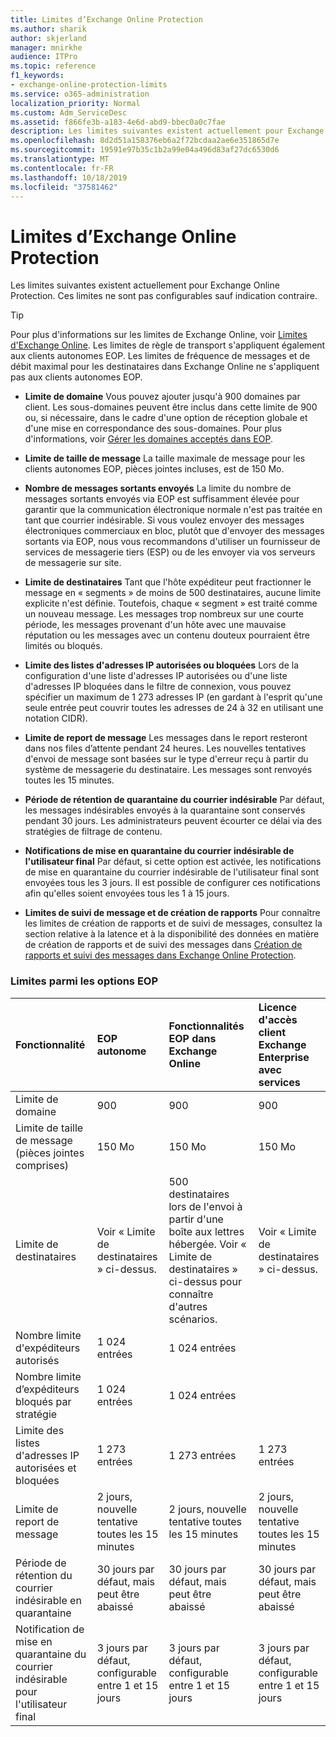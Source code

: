 ```yaml
---
title: Limites d’Exchange Online Protection
ms.author: sharik
author: skjerland
manager: mnirkhe
audience: ITPro
ms.topic: reference
f1_keywords:
- exchange-online-protection-limits
ms.service: o365-administration
localization_priority: Normal
ms.custom: Adm_ServiceDesc
ms.assetid: f866fe3b-a183-4e6d-abd9-bbec0a0c7fae
description: Les limites suivantes existent actuellement pour Exchange Online Protection. Ces limites ne sont pas configurables sauf indication contraire.
ms.openlocfilehash: 8d2d51a158376eb6a2f72bcdaa2ae6e351865d7e
ms.sourcegitcommit: 19591e97b35c1b2a99e04a496d83af27dc6530d6
ms.translationtype: MT
ms.contentlocale: fr-FR
ms.lasthandoff: 10/18/2019
ms.locfileid: "37581462"
---
```

# <a name="exchange-online-protection-limits"></a>Limites d’Exchange Online Protection

Les limites suivantes existent actuellement pour Exchange Online Protection. Ces limites ne sont pas configurables sauf indication contraire. 
  
> [!TIP]
> Pour plus d'informations sur les limites de Exchange Online, voir [Limites d'Exchange Online](../exchange-online-service-description/exchange-online-limits.md). Les limites de règle de transport s'appliquent également aux clients autonomes EOP. Les limites de fréquence de messages et de débit maximal pour les destinataires dans Exchange Online ne s'appliquent pas aux clients autonomes EOP. 
  
- **Limite de domaine** Vous pouvez ajouter jusqu'à 900 domaines par client. Les sous-domaines peuvent être inclus dans cette limite de 900 ou, si nécessaire, dans le cadre d'une option de réception globale et d'une mise en correspondance des sous-domaines. Pour plus d'informations, voir [Gérer les domaines acceptés dans EOP](https://go.microsoft.com/fwlink/p/?LinkId=282239).
    
- **Limite de taille de message** La taille maximale de message pour les clients autonomes EOP, pièces jointes incluses, est de 150 Mo. 
    
- **Nombre de messages sortants envoyés** La limite du nombre de messages sortants envoyés via EOP est suffisamment élevée pour garantir que la communication électronique normale n'est pas traitée en tant que courrier indésirable. Si vous voulez envoyer des messages électroniques commerciaux en bloc, plutôt que d'envoyer des messages sortants via EOP, nous vous recommandons d'utiliser un fournisseur de services de messagerie tiers (ESP) ou de les envoyer via vos serveurs de messagerie sur site. 
    
- **Limite de destinataires** Tant que l'hôte expéditeur peut fractionner le message en « segments » de moins de 500 destinataires, aucune limite explicite n'est définie. Toutefois, chaque « segment » est traité comme un nouveau message. Les messages trop nombreux sur une courte période, les messages provenant d'un hôte avec une mauvaise réputation ou les messages avec un contenu douteux pourraient être limités ou bloqués. 
    
- **Limite des listes d'adresses IP autorisées ou bloquées** Lors de la configuration d'une liste d'adresses IP autorisées ou d'une liste d'adresses IP bloquées dans le filtre de connexion, vous pouvez spécifier un maximum de 1 273 adresses IP (en gardant à l'esprit qu'une seule entrée peut couvrir toutes les adresses de 24 à 32 en utilisant une notation CIDR). 
    
- **Limite de report de message** Les messages dans le report resteront dans nos files d’attente pendant 24 heures. Les nouvelles tentatives d'envoi de message sont basées sur le type d'erreur reçu à partir du système de messagerie du destinataire. Les messages sont renvoyés toutes les 15 minutes. 
    
- **Période de rétention de quarantaine du courrier indésirable** Par défaut, les messages indésirables envoyés à la quarantaine sont conservés pendant 30 jours. Les administrateurs peuvent écourter ce délai via des stratégies de filtrage de contenu. 
    
- **Notifications de mise en quarantaine du courrier indésirable de l'utilisateur final** Par défaut, si cette option est activée, les notifications de mise en quarantaine du courrier indésirable de l'utilisateur final sont envoyées tous les 3 jours. Il est possible de configurer ces notifications afin qu'elles soient envoyées tous les 1 à 15 jours. 
    
- **Limites de suivi de message et de création de rapports** Pour connaître les limites de création de rapports et de suivi de messages, consultez la section relative à la latence et à la disponibilité des données en matière de création de rapports et de suivi des messages dans [Création de rapports et suivi des messages dans Exchange Online Protection](https://go.microsoft.com/fwlink/?LinkId=394248).
    
### <a name="limits-across-eop-options"></a>Limites parmi les options EOP

|**Fonctionnalité**|****EOP autonome****|****Fonctionnalités EOP dans Exchange Online****|****Licence d'accès client Exchange Enterprise avec services****|
|:-----|:-----|:-----|:-----|
|Limite de domaine  <br/> |900  <br/> |900  <br/> |900  <br/> |
|Limite de taille de message (pièces jointes comprises)  <br/> |150 Mo  <br/> |150 Mo  <br/> |150 Mo  <br/> |
|Limite de destinataires  <br/> |Voir « Limite de destinataires » ci-dessus.  <br/> |500 destinataires lors de l'envoi à partir d'une boîte aux lettres hébergée. Voir « Limite de destinataires » ci-dessus pour connaître d'autres scénarios.  <br/> |Voir « Limite de destinataires » ci-dessus.  <br/> |
|Nombre limite d'expéditeurs autorisés  <br/> |1 024 entrées  <br/> |1 024 entrées  <br/> ||
|Nombre limite d’expéditeurs bloqués par stratégie  <br/> |1 024 entrées  <br/> |1 024 entrées  <br/> ||
|Limite des listes d'adresses IP autorisées et bloquées  <br/> |1 273 entrées  <br/> |1 273 entrées  <br/> |1 273 entrées  <br/> |
|Limite de report de message  <br/> |2 jours, nouvelle tentative toutes les 15 minutes  <br/> |2 jours, nouvelle tentative toutes les 15 minutes  <br/> |2 jours, nouvelle tentative toutes les 15 minutes  <br/> |
|Période de rétention du courrier indésirable en quarantaine  <br/> |30 jours par défaut, mais peut être abaissé  <br/> |30 jours par défaut, mais peut être abaissé  <br/> |30 jours par défaut, mais peut être abaissé  <br/> |
|Notification de mise en quarantaine du courrier indésirable pour l'utilisateur final  <br/> |3 jours par défaut, configurable entre 1 et 15 jours  <br/> |3 jours par défaut, configurable entre 1 et 15 jours  <br/> |3 jours par défaut, configurable entre 1 et 15 jours  <br/> |
   

